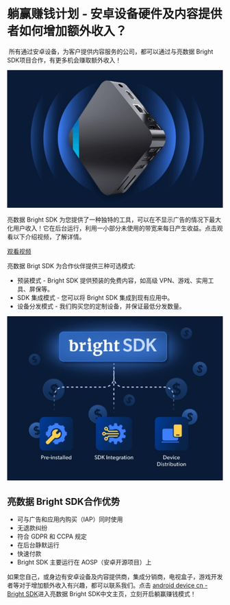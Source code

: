 # 躺赢赚钱计划 - 安卓设备硬件及内容提供者如何增加额外收入？
​
所有通过安卓设备，为客户提供内容服务的​公司，都可以通过与亮数据 Bright SDK项目合作，有更多机会赚取额外收入！

![宣传图片](https://github.com/bright-cn/Bright-SDK/blob/main/Screenshot%202025-05-15%20123032.jpg)

亮数据 Bright SDK 为您提供了一种独特的工具，可以在不显示广告的情况下最大化用户收入！它在后台运行，利用一小部分未使用的带宽来每日产生收益。点击观看以下介绍视频，了解详情。

[观看视频](https://github.com/bright-cn/Bright-SDK/blob/main/SDK_Translation_CN.mp4)

亮数据 Brigt SDK 为合作伙伴提供三种可选模式:

- 预装模式 - Bright SDK 提供预装的免费内容，如高级 VPN、游戏、实用工具、屏保等。
- SDK 集成模式 - 您可以将 Bright SDK 集成到现有应用中。
- 设备分发模式 - 我们购买您的定制设备，并保证最低分发数量。

![宣传图片](https://github.com/bright-cn/Bright-SDK/blob/main/Screenshot%202025-05-15%20121619.jpg)

## 亮数据 Bright SDK合作优势

- 可与广告和应用内购买（IAP）同时使用
- 无退款纠纷
- 符合 GDPR 和 CCPA 规定
- 在后台静默运行
- 快速付款
- Bright SDK 主要运行在 AOSP（安卓开源项目）上

如果您自己，或身边有安卓设备及内容提供商，集成分销商，电视盒子，游戏开发者等对于增加额外收入有兴趣，都可以联系我们。点击 [android device cn - Bright SDK](https://bright-sdk.com/android-device-cn)进入亮数据 Bright SDK中文主页，立刻开启躺赢赚钱模式！
